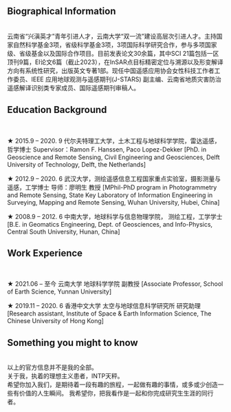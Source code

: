 ## Biographical Information ##
<br>
云南省“兴滇英才”青年引进人才，云南大学“双一流”建设高层次引进人才。主持国家自然科学基金3项，省级科学基金3项，3项国际科学研究合作，参与多项国家级、省级基金以及国际合作项目。目前发表论文30余篇，其中SCI 21篇包括一区顶刊9篇，EI论文6篇（截止2023），在InSAR点目标精密定位与溯源以及形变解译方向有系统性研究，出版英文专著1部。现任中国遥感应用协会女性科技工作者工作委员、IEEE 应用地球观测与遥感期刊(J-STARS) 副主编、云南省地质灾害防治遥感解译识别类专家成员、国际遥感期刊审稿人。
<br>

## Education Background ##
<br>

★  2015.9 – 2020. 9 代尔夫特理工大学，土木工程与地球科学学院，雷达遥感，哲学博士
Supervisor：Ramon F. Hanssen, Paco Lopez-Dekker
[PhD. in Geoscience and Remote Sensing, Civil Engineering and Geosciences, Delft University of Technology, Delft, the Netherlands]

★  2012.9 – 2020. 6 武汉大学，测绘遥感信息工程国家重点实验室，摄影测量与遥感，工学博士 
导师：廖明生 教授
[MPhil-PhD program in Photogrammetry and Remote Sensing, State Key Laboratory of Information Engineering in Surveying, Mapping and Remote Sensing, Wuhan University, Hubei, China]

★  2008.9 – 2012. 6 中南大学，地球科学与信息物理学院， 测绘工程，工学学士
[B.E. in Geomatics Engineering, Dept. of Geosciences, and Info-Physics, Central South University, Hunan, China] 


## Work Experience ##

<br>

★  2021.06 – 至今     云南大学 地球科学学院 副教授
     [Associate Professor, School of Earth Science, Yunnan University]

★  2019.11 – 2020. 6  香港中文大学 太空与地球信息科学研究所 研究助理
     [Research assistant, Institute of Space & Earth Information Science, The Chinese University of Hong Kong]

     
## Something you might to know ##
<br>
以上的官方信息并不是我的全部。
<br>
关于我，执着的理想主义患者，INTP天秤。
<br>
希望你加入我们，是期待着一段有趣的旅程，一起做有趣的事情，或多或少创造一些有价值的人生瞬间。
我希望你，把我看作是一起和你完成研究生生涯的同行者。

